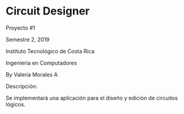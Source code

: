 # Circuit Designer
Proyecto #1

Semestre 2, 2019

Instituto Tecnológico de Costa Rica

Ingeniería en Computadores

By Valeria Morales A


Descripción:

Se implementará una aplicación para el diseño y edición de circuitos lógicos.


